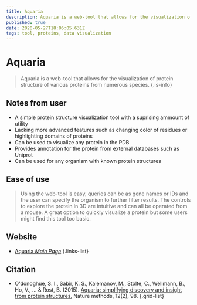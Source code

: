 ```yaml
---
title: Aquaria
description: Aquaria is a web-tool that allows for the visualization of protein structure of various proteins from numerous species.
published: true
date: 2020-05-27T18:06:05.631Z
tags: tool, proteins, data visualization
---
```


# Aquaria

> Aquaria is a web-tool that allows for the visualization of protein structure of various proteins from numerous species.
{.is-info}

## Notes from user
- A simple protein structure visualization tool with a suprising ammount of utility
- Lacking more advanced features such as changing color of residues or highlighting domains of proteins
- Can be used to visualize any protein in the PDB
- Provides annotation for the protein from external databases such as Uniprot
- Can be used for any organism with known protein structures

## Ease of use
> Using the web-tool is easy, queries can be as gene names or IDs and the user can specify the organism to further filter results. The controls to explore the protein in 3D are intuitive and can all be operated from a mouse. A great option to quickly visualize a protein but some users might find this tool too basic. 





## Website

- [Aquaria *Main Page*](http://aquaria.ws/)
{.links-list}

## Citation

- O'donoghue, S. I., Sabir, K. S., Kalemanov, M., Stolte, C., Wellmann, B., Ho, V., ... & Rost, B. (2015). [Aquaria: simplifying discovery and insight from protein structures.](https://www.nature.com/articles/nmeth.3258) Nature methods, 12(2), 98.
{.grid-list}